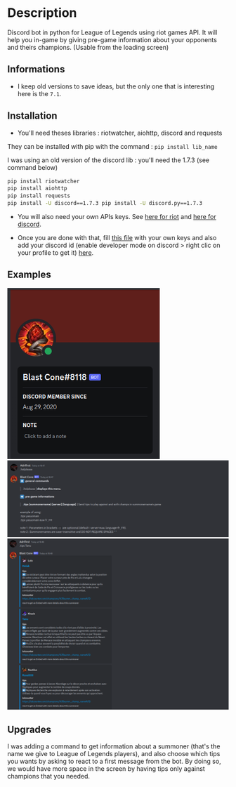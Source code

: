 # Description
Discord bot in python for League of Legends using riot games API.
It will help you in-game by giving pre-game information about your opponents and theirs champions. (Usable from the loading screen)

## Informations
- I keep old versions to save ideas, but the only one that is interesting here is the `7.1`.

## Installation
- You'll need theses libraries : riotwatcher, aiohttp, discord and requests

They can be installed with pip with the command : `pip install lib_name`

I was using an old version of the discord lib : you'll need the 1.7.3 (see command below)
```bash
pip install riotwatcher
pip install aiohttp
pip install requests
pip install -U discord==1.7.3 pip install -U discord.py==1.7.3
```

- You will also need your own APIs keys. See [here for riot](https://developer.riotgames.com/) and [here for discord](https://discord.com/developers/).

- Once you are done with that, fill [this file](/v7.1/donnees/tokens.json) with your own keys and also add your discord id (enable developer mode on discord > right clic on your profile to get it) [here](/donnees/v7.1/pseudo.json).

## Examples
![](/pictures/blast_cone_on_discord.png)
![](/pictures/help_message.png)
![](/pictures/example_advices.png)

## Upgrades
I was adding a command to get information about a summoner (that's the name we give to League of Legends players), and also choose which tips you wants by asking to react to a first message from the bot. By doing so, we would have more space in the screen by having tips only against champions that you needed. 
